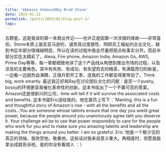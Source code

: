 ```yaml
---
title: '《Amazon Unbound》by Brad Stone'
date: 2023-01-22
permalink: /posts/2023/01/blog-post-3/
tags:
---
```

五颗星。这是我读的第一本商业传记——也许正是因第一次涉猎的缘故——非常喜欢。Stone本质上是反亚马逊的，谴责其过度狼性、罔顾员工福祉的企业文化，越到书后半部分情绪越明显，所以在读的过程中我会尽量把观点和事实分开。而前半部分实在太精彩了，Alexa, Fire phone, Amazon India, Amazon Go, AWS, Prime Day等等，每一章都细致地讲了这个产品线从构想到推出市场的过程，以及涉及的主要角色。其中有失败、有成功，有失望而去的精英，有满载而归的新星。一边看一边就热血沸腾，正值升职开工季，连我的工作都变得更带劲了。Think big, work smartly. 
最近我正好和Ray在讨论团队文化的问题：是否一个pushy, bossy的环境更容易催化革命性的创新。这本书给出了一个不置可否的答案。Amazon还是很新兴的公司，time will tell if it will survive the associated costs and benefits.
这本书是Eric送给我的。他在扉页上写下：‘Manling, this is a fun and thoughtful story of Amazon's rise - with all the benefits and all the costs...You are someone whose talents ensure that one day you wield great power, because the people around you unanimously agree taht you deserve it. Your challenge wil be to use that power responsibly to care for the people who work for you and to make sure you amazing talents and leadership are making the things around you better. I am so grateful. Eric.’他是一个极少见的真正的领袖，我欣赏他、敬重他。这些话对我来说意义重大。再相逢时，但愿我能拿出成就告诉他，是的你没有看错人 ：）













